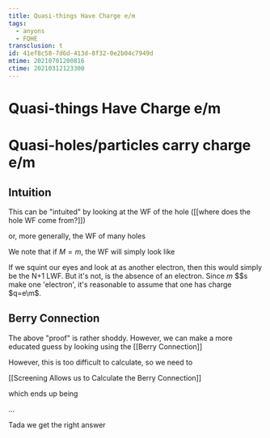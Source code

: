 ```yaml
---
title: Quasi-things Have Charge e/m
tags:
  - anyons
  - FQHE
transclusion: t
id: 41ef8c58-7d6d-413d-8f32-0e2b04c7949d
mtime: 20210701200816
ctime: 20210312123300
---
```


# Quasi-things Have Charge e/m

# Quasi-holes/particles carry charge e/m

## Intuition

This can be "intuited" by looking at the WF of the hole ([[where does the hole WF come from?]])

or, more generally, the WF of many holes

We note that if $M=m$, the WF will simply look like

If we squint our eyes and look at  as another electron, then this would simply be the N+1 LWF. But it's not,  is the absence of an electron. Since $m$ \$\$s make one 'electron', it's reasonable to assume that one  has charge $q=e\m$.

## Berry Connection

The above "proof" is rather shoddy. However, we can make a more educated guess by looking using the [[Berry Connection]]

However, this is too difficult to calculate, so we need to

[[Screening Allows us to Calculate the Berry Connection]]

which ends up being

...

Tada we get the right answer
